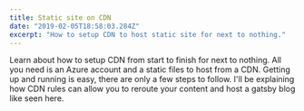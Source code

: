 ```yaml
---
title: Static site on CDN
date: "2019-02-05T18:58:03.284Z"
excerpt: "How to setup CDN to host static site for next to nothing."
---
```

Learn about how to setup CDN from start to finish for next to nothing. All you need is an Azure account and a static files to host from a CDN. Getting up and running is easy, there are only a few steps to follow. I'll be explaining how CDN rules can allow you to reroute your content and host a gatsby blog like seen here.

